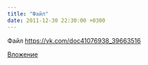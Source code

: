 ```yaml
---
title: "Файл"
date: 2011-12-30 22:30:00 +0300
---
```


Файл
https://vk.com/doc41076938_39663516

[Вложение](https://vk.com/doc41076938_39663516)
